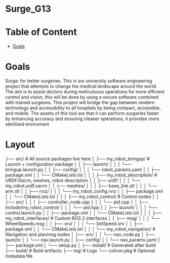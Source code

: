 # Surge_G13

# Table of Content
- [Goals](#-goals)

# Goals
Surge: for better surgeries. This is our university software engineering project that attempts to change the medical landscape around the world. The aim is to assist doctors during meticuluous operations for more efficient control and vision, this will be done by using a secure software combined with trained surgeons. This project will bridge the gap between modern technology and accessibility to all hospitals by being compact, accessible, and mobile. The assets of this tool are that it can perform surgeries faster by enhancing accuracy and ensuring cleaner operations, it provides more sterilized enviroment 

# Layout
├── src/                         # All source packages live here
│   ├── my_robot_bringup/        # Launch + configuration package
│   │   ├── launch/
│   │   │   └── bringup.launch.py
│   │   ├── config/
│   │   │   └── robot_params.yaml
│   │   ├── package.xml
│   │   └── CMakeLists.txt
│   │
│   ├── my_robot_description/    # URDF/Xacro, meshes, robot description
│   │   ├── urdf/
│   │   │   └── my_robot.urdf.xacro
│   │   ├── meshes/
│   │   │   ├── base_link.stl
│   │   │   └── arm.stl
│   │   ├── rviz/
│   │   │   └── my_robot_config.rviz
│   │   ├── package.xml
│   │   └── CMakeLists.txt
│   │
│   ├── my_robot_control/        # Control nodes
│   │   ├── src/
│   │   │   ├── controller_node.cpp
│   │   │   └── pid.cpp
│   │   ├── include/my_robot_control/
│   │   │   └── pid.hpp
│   │   ├── launch/
│   │   │   └── control.launch.py
│   │   ├── package.xml
│   │   └── CMakeLists.txt
│   │
│   ├── my_robot_interfaces/     # Custom ROS 2 interfaces
│   │   ├── msg/
│   │   │   └── WheelSpeeds.msg
│   │   ├── srv/
│   │   │   └── SetSpeed.srv
│   │   ├── package.xml
│   │   └── CMakeLists.txt
│   │
│   └── my_robot_navigation/     # Navigation and planning nodes
│       ├── src/
│       │   └── nav_node.py
│       ├── launch/
│       │   └── nav.launch.py
│       ├── config/
│       │   └── nav_params.yaml
│       ├── package.xml
│       └── setup.py
│
├── install/                     # Generated after build
├── build/                       # Build artifacts
├── log/                         # Logs
└── colcon.pkg                   # Optional metadata file
